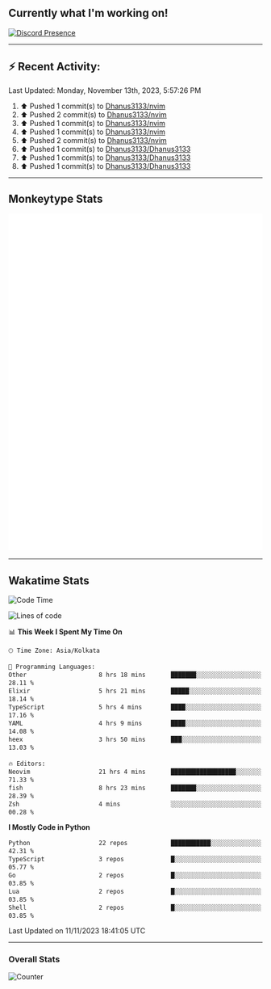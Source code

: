 ## Currently what I'm working on!
[![Discord Presence](https://lanyard.cnrad.dev/api/534981034400284712)](https://discord.com/users/534981034400284712)

---

## :zap: Recent Activity:
<!--RECENT_ACTIVITY:last_update-->
Last Updated: Monday, November 13th, 2023, 5:57:26 PM
<!--RECENT_ACTIVITY:last_update_end-->
<!--RECENT_ACTIVITY:start-->
1. ⬆️ Pushed 1 commit(s) to [Dhanus3133/nvim](https://github.com/Dhanus3133/nvim)<br>
2. ⬆️ Pushed 2 commit(s) to [Dhanus3133/nvim](https://github.com/Dhanus3133/nvim)<br>
3. ⬆️ Pushed 1 commit(s) to [Dhanus3133/nvim](https://github.com/Dhanus3133/nvim)<br>
4. ⬆️ Pushed 1 commit(s) to [Dhanus3133/nvim](https://github.com/Dhanus3133/nvim)<br>
5. ⬆️ Pushed 2 commit(s) to [Dhanus3133/nvim](https://github.com/Dhanus3133/nvim)<br>
6. ⬆️ Pushed 1 commit(s) to [Dhanus3133/Dhanus3133](https://github.com/Dhanus3133/Dhanus3133)<br>
7. ⬆️ Pushed 1 commit(s) to [Dhanus3133/Dhanus3133](https://github.com/Dhanus3133/Dhanus3133)<br>
8. ⬆️ Pushed 1 commit(s) to [Dhanus3133/Dhanus3133](https://github.com/Dhanus3133/Dhanus3133)<br>
<!--RECENT_ACTIVITY:end-->

---

## Monkeytype Stats
<a href="https://monkeytype.com/profile/dhanus">
  <img src="https://raw.githubusercontent.com/Dhanus3133/Dhanus3133/monkeytype/monkeytype-pb.svg" alt="Monkeytype Profile" />
</a>

---

## Wakatime Stats
<!--START_SECTION:waka-->
![Code Time](http://img.shields.io/badge/Code%20Time-1%2C349%20hrs%2042%20mins-blue)

![Lines of code](https://img.shields.io/badge/From%20Hello%20World%20I%27ve%20Written-4.7%20million%20lines%20of%20code-blue)

📊 **This Week I Spent My Time On** 

```text
🕑︎ Time Zone: Asia/Kolkata

💬 Programming Languages: 
Other                    8 hrs 18 mins       ███████░░░░░░░░░░░░░░░░░░   28.11 % 
Elixir                   5 hrs 21 mins       █████░░░░░░░░░░░░░░░░░░░░   18.14 % 
TypeScript               5 hrs 4 mins        ████░░░░░░░░░░░░░░░░░░░░░   17.16 % 
YAML                     4 hrs 9 mins        ████░░░░░░░░░░░░░░░░░░░░░   14.08 % 
heex                     3 hrs 50 mins       ███░░░░░░░░░░░░░░░░░░░░░░   13.03 % 

🔥 Editors: 
Neovim                   21 hrs 4 mins       ██████████████████░░░░░░░   71.33 % 
fish                     8 hrs 23 mins       ███████░░░░░░░░░░░░░░░░░░   28.39 % 
Zsh                      4 mins              ░░░░░░░░░░░░░░░░░░░░░░░░░   00.28 % 
```

**I Mostly Code in Python** 

```text
Python                   22 repos            ███████████░░░░░░░░░░░░░░   42.31 % 
TypeScript               3 repos             █░░░░░░░░░░░░░░░░░░░░░░░░   05.77 % 
Go                       2 repos             █░░░░░░░░░░░░░░░░░░░░░░░░   03.85 % 
Lua                      2 repos             █░░░░░░░░░░░░░░░░░░░░░░░░   03.85 % 
Shell                    2 repos             █░░░░░░░░░░░░░░░░░░░░░░░░   03.85 % 
```




 Last Updated on 11/11/2023 18:41:05 UTC
<!--END_SECTION:waka-->
---

### Overall Stats

<img src="https://moe-counter.glitch.me/get/@Dhanus3133?theme=asoul" alt="Counter" />
